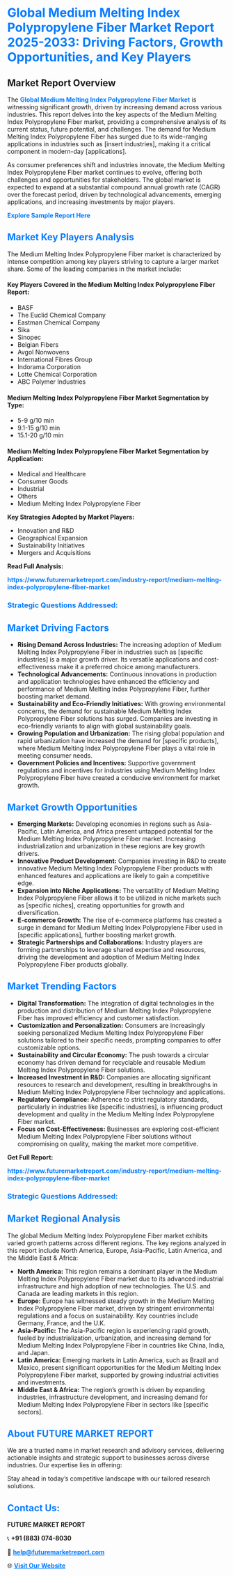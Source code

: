 <h1 style="color: #007BFF;">Global Medium Melting Index Polypropylene Fiber Market Report 2025-2033: Driving Factors, Growth Opportunities, and Key Players</h1>

<section id="overview">
<h2>Market Report Overview</h2>
<p>The <a href="https://www.futuremarketreport.com/industry-report/medium-melting-index-polypropylene-fiber-market" style="color: #007BFF; text-decoration: none;"><strong>Global Medium Melting Index Polypropylene Fiber Market</strong></a> is witnessing significant growth, driven by increasing demand across various industries. This report delves into the key aspects of the Medium Melting Index Polypropylene Fiber market, providing a comprehensive analysis of its current status, future potential, and challenges. The demand for Medium Melting Index Polypropylene Fiber has surged due to its wide-ranging applications in industries such as [insert industries], making it a critical component in modern-day [applications].</p>
<p>As consumer preferences shift and industries innovate, the Medium Melting Index Polypropylene Fiber market continues to evolve, offering both challenges and opportunities for stakeholders. The global market is expected to expand at a substantial compound annual growth rate (CAGR) over the forecast period, driven by technological advancements, emerging applications, and increasing investments by major players.</p>
</section>

<section id="overview">
<p><a href="https://www.futuremarketreport.com/request-sample/reportId=111801" style="color: #007BFF; text-decoration: none;"><strong>Explore Sample Report Here</strong></a></p>
</section>

<section id="key-players">
<h2 style="color: #007BFF;">Market Key Players Analysis</h2>
<p>The Medium Melting Index Polypropylene Fiber market is characterized by intense competition among key players striving to capture a larger market share. Some of the leading companies in the market include:</p>
<h4>Key Players Covered in the Medium Melting Index Polypropylene Fiber Report:</h4>
<ul><li>BASF</li><li>The Euclid Chemical Company</li><li>Eastman Chemical Company</li><li>Sika</li><li>Sinopec</li><li>Belgian Fibers</li><li>Avgol Nonwovens</li><li>International Fibres Group</li><li>Indorama Corporation</li><li>Lotte Chemical Corporation</li><li>ABC Polymer Industries</li></ul>
<h4>Medium Melting Index Polypropylene Fiber Market Segmentation by Type:</h4>
<ul><li>5-9 g/10 min</li><li>9.1-15 g/10 min</li><li>15.1-20 g/10 min</li></ul>

<h4>Medium Melting Index Polypropylene Fiber Market Segmentation by Application:</h4>
<ul><li>Medical and Healthcare</li><li>Consumer Goods</li><li>Industrial</li><li>Others</li><li>Medium Melting Index Polypropylene Fiber</li></ul>
<p><strong>Key Strategies Adopted by Market Players:</strong></p>
<ul>
<li>Innovation and R&D</li>
<li>Geographical Expansion</li>
<li>Sustainability Initiatives</li>
<li>Mergers and Acquisitions</li>
</ul>
</section>

<section>
<p><strong>Read Full Analysis: </strong></p><a href="https://www.futuremarketreport.com/industry-report/medium-melting-index-polypropylene-fiber-market" style="color: #007BFF; text-decoration: none;"><strong>https://www.futuremarketreport.com/industry-report/medium-melting-index-polypropylene-fiber-market</strong></a>
<h3 style="color: #007BFF;">Strategic Questions Addressed:</h3>
</section>

<section id="driving-factors">
<h2 style="color: #007BFF;">Market Driving Factors</h2>
<ul>
<li><strong>Rising Demand Across Industries:</strong> The increasing adoption of Medium Melting Index Polypropylene Fiber in industries such as [specific industries] is a major growth driver. Its versatile applications and cost-effectiveness make it a preferred choice among manufacturers.</li>
<li><strong>Technological Advancements:</strong> Continuous innovations in production and application technologies have enhanced the efficiency and performance of Medium Melting Index Polypropylene Fiber, further boosting market demand.</li>
<li><strong>Sustainability and Eco-Friendly Initiatives:</strong> With growing environmental concerns, the demand for sustainable Medium Melting Index Polypropylene Fiber solutions has surged. Companies are investing in eco-friendly variants to align with global sustainability goals.</li>
<li><strong>Growing Population and Urbanization:</strong> The rising global population and rapid urbanization have increased the demand for [specific products], where Medium Melting Index Polypropylene Fiber plays a vital role in meeting consumer needs.</li>
<li><strong>Government Policies and Incentives:</strong> Supportive government regulations and incentives for industries using Medium Melting Index Polypropylene Fiber have created a conducive environment for market growth.</li>
</ul>
</section>

<section id="growth-opportunities">
<h2 style="color: #007BFF;">Market Growth Opportunities</h2>
<ul>
<li><strong>Emerging Markets:</strong> Developing economies in regions such as Asia-Pacific, Latin America, and Africa present untapped potential for the Medium Melting Index Polypropylene Fiber market. Increasing industrialization and urbanization in these regions are key growth drivers.</li>
<li><strong>Innovative Product Development:</strong> Companies investing in R&D to create innovative Medium Melting Index Polypropylene Fiber products with enhanced features and applications are likely to gain a competitive edge.</li>
<li><strong>Expansion into Niche Applications:</strong> The versatility of Medium Melting Index Polypropylene Fiber allows it to be utilized in niche markets such as [specific niches], creating opportunities for growth and diversification.</li>
<li><strong>E-commerce Growth:</strong> The rise of e-commerce platforms has created a surge in demand for Medium Melting Index Polypropylene Fiber used in [specific applications], further boosting market growth.</li>
<li><strong>Strategic Partnerships and Collaborations:</strong> Industry players are forming partnerships to leverage shared expertise and resources, driving the development and adoption of Medium Melting Index Polypropylene Fiber products globally.</li>
</ul>
</section>

<section id="trending-factors">
<h2 style="color: #007BFF;">Market Trending Factors</h2>
<ul>
<li><strong>Digital Transformation:</strong> The integration of digital technologies in the production and distribution of Medium Melting Index Polypropylene Fiber has improved efficiency and customer satisfaction.</li>
<li><strong>Customization and Personalization:</strong> Consumers are increasingly seeking personalized Medium Melting Index Polypropylene Fiber solutions tailored to their specific needs, prompting companies to offer customizable options.</li>
<li><strong>Sustainability and Circular Economy:</strong> The push towards a circular economy has driven demand for recyclable and reusable Medium Melting Index Polypropylene Fiber solutions.</li>
<li><strong>Increased Investment in R&D:</strong> Companies are allocating significant resources to research and development, resulting in breakthroughs in Medium Melting Index Polypropylene Fiber technology and applications.</li>
<li><strong>Regulatory Compliance:</strong> Adherence to strict regulatory standards, particularly in industries like [specific industries], is influencing product development and quality in the Medium Melting Index Polypropylene Fiber market.</li>
<li><strong>Focus on Cost-Effectiveness:</strong> Businesses are exploring cost-efficient Medium Melting Index Polypropylene Fiber solutions without compromising on quality, making the market more competitive.</li>
</ul>
</section>

<section>
<p><strong>Get Full Report: </strong></p><a href="https://www.futuremarketreport.com/industry-report/medium-melting-index-polypropylene-fiber-market" style="color: #007BFF; text-decoration: none;"><strong>https://www.futuremarketreport.com/industry-report/medium-melting-index-polypropylene-fiber-market</strong></a>
<h3 style="color: #007BFF;">Strategic Questions Addressed:</h3>
</section>


<section id="regional-analysis">
<h2 style="color: #007BFF;">Market Regional Analysis</h2>
<p>The global Medium Melting Index Polypropylene Fiber market exhibits varied growth patterns across different regions. The key regions analyzed in this report include North America, Europe, Asia-Pacific, Latin America, and the Middle East & Africa:</p>
<ul>
<li><strong>North America:</strong> This region remains a dominant player in the Medium Melting Index Polypropylene Fiber market due to its advanced industrial infrastructure and high adoption of new technologies. The U.S. and Canada are leading markets in this region.</li>
<li><strong>Europe:</strong> Europe has witnessed steady growth in the Medium Melting Index Polypropylene Fiber market, driven by stringent environmental regulations and a focus on sustainability. Key countries include Germany, France, and the U.K.</li>
<li><strong>Asia-Pacific:</strong> The Asia-Pacific region is experiencing rapid growth, fueled by industrialization, urbanization, and increasing demand for Medium Melting Index Polypropylene Fiber in countries like China, India, and Japan.</li>
<li><strong>Latin America:</strong> Emerging markets in Latin America, such as Brazil and Mexico, present significant opportunities for the Medium Melting Index Polypropylene Fiber market, supported by growing industrial activities and investments.</li>
<li><strong>Middle East & Africa:</strong> The region’s growth is driven by expanding industries, infrastructure development, and increasing demand for Medium Melting Index Polypropylene Fiber in sectors like [specific sectors].</li>
</ul>
</section>

<footer>
<h2 style="color: #007BFF;">About FUTURE MARKET REPORT</h2>
<p>We are a trusted name in market research and advisory services, delivering actionable insights and strategic support to businesses across diverse industries. Our expertise lies in offering:</p>

<p>Stay ahead in today’s competitive landscape with our tailored research solutions.</p>

<h2 style="color: #007BFF;">Contact Us:</h2>
<p><strong>FUTURE MARKET REPORT</strong></p>
<p>📞 <strong>+91 (883) 074-8030</strong></p>
<p>📧 <strong><a href="mailto:help@futuremarketreport.com" style="color: #007BFF;">help@futuremarketreport.com</a></strong></p>
<p>🌐 <strong><a href="https://www.futuremarketreport.com/" style="color: #007BFF;">Visit Our Website</a></strong></p>
</footer>